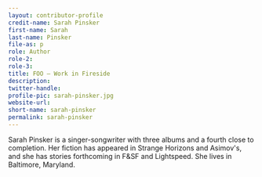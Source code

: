 ```yaml
---
layout: contributor-profile
credit-name: Sarah Pinsker
first-name: Sarah
last-name: Pinsker
file-as: p
role: Author
role-2:
role-3:
title: FOO — Work in Fireside
description: 
twitter-handle:
profile-pic: sarah-pinsker.jpg
website-url:
short-name: sarah-pinsker
permalink: sarah-pinsker
---
```

Sarah Pinsker is a singer-songwriter with three albums and a fourth close to completion. Her fiction has appeared in Strange Horizons and Asimov's, and she has stories forthcoming in F&SF and Lightspeed. She lives in Baltimore, Maryland.
